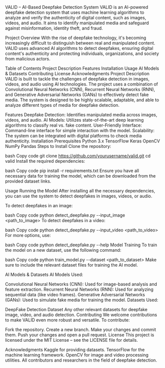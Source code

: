 VALID – AI-Based Deepfake Detection System
VALID is an AI-powered deepfake detection system that uses machine learning algorithms to analyze and verify the authenticity of digital content, such as images, videos, and audio. It aims to identify manipulated media and safeguard against misinformation, identity theft, and fraud.

Project Overview
With the rise of deepfake technology, it's becoming increasingly difficult to distinguish between real and manipulated content. VALID uses advanced AI algorithms to detect deepfakes, ensuring digital content's authenticity and protecting individuals, organizations, and society from malicious actors.

Table of Contents
Project Description
Features
Installation
Usage
AI Models & Datasets
Contributing
License
Acknowledgments
Project Description
VALID is built to tackle the challenges of deepfake detection in images, videos, and audio using AI technologies. The project uses a combination of Convolutional Neural Networks (CNN), Recurrent Neural Networks (RNN), and Generative Adversarial Networks (GANs) to effectively detect fake media. The system is designed to be highly scalable, adaptable, and able to analyze different types of media for deepfake detection.

Features
Deepfake Detection: Identifies manipulated media across images, videos, and audio.
AI Models: Utilizes state-of-the-art deep learning algorithms to classify real vs. fake content.
User-Friendly Interface: Command-line interface for simple interaction with the model.
Scalability: The system can be integrated with digital platforms to check media authenticity.
Installation
Prerequisites
Python 3.x
TensorFlow
Keras
OpenCV
NumPy
Pandas
Steps to Install
Clone the repository:

bash
Copy code
git clone https://github.com/yourusername/valid.git
cd valid
Install the required dependencies:

bash
Copy code
pip install -r requirements.txt
Ensure you have all necessary data for training the model, which can be downloaded from the provided dataset links.

Usage
Running the Model
After installing all the necessary dependencies, you can use the system to detect deepfakes in images, videos, or audio.

To detect deepfakes in an image:

bash
Copy code
python detect_deepfake.py --input_image <path_to_image>
To detect deepfakes in a video:

bash
Copy code
python detect_deepfake.py --input_video <path_to_video>
For more options, use:

bash
Copy code
python detect_deepfake.py --help
Model Training
To train the model on a new dataset, use the following command:

bash
Copy code
python train_model.py --dataset <path_to_dataset>
Make sure to include the relevant dataset files for training the AI model.

AI Models & Datasets
AI Models Used:

Convolutional Neural Networks (CNN): Used for image-based analysis and feature extraction.
Recurrent Neural Networks (RNN): Used for analyzing sequential data (like video frames).
Generative Adversarial Networks (GANs): Used to simulate fake media for training the model.
Datasets Used:

DeepFake Detection Dataset
Any other relevant datasets for deepfake image, video, and audio detection.
Contributing
We welcome contributions to make VALID even more robust and versatile. To contribute:

Fork the repository.
Create a new branch.
Make your changes and commit them.
Push your changes and open a pull request.
License
This project is licensed under the MIT License – see the LICENSE file for details.

Acknowledgments
Kaggle for providing datasets.
TensorFlow for the machine learning framework.
OpenCV for image and video processing utilities.
All contributors and researchers in the field of deepfake detection.
